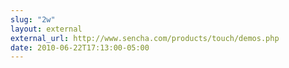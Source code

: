 ```yaml
---
slug: "2w"
layout: external
external_url: http://www.sencha.com/products/touch/demos.php
date: 2010-06-22T17:13:00-05:00
---
```

